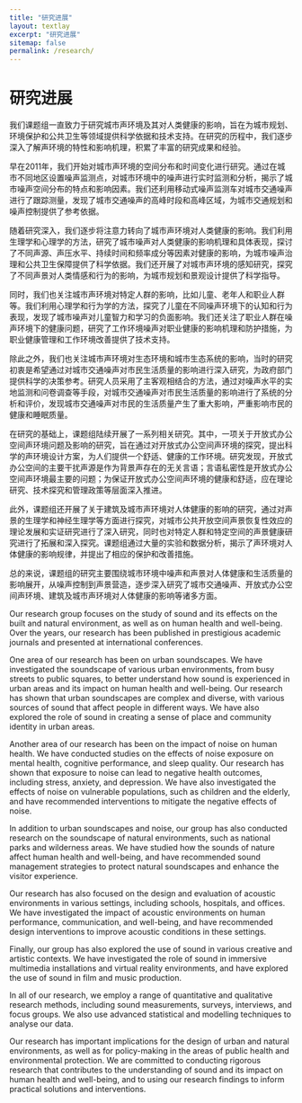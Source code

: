 ```yaml
---
title: "研究进展"
layout: textlay
excerpt: "研究进展"
sitemap: false
permalink: /research/
---
```


# 研究进展

我们课题组一直致力于研究城市声环境及其对人类健康的影响，旨在为城市规划、环境保护和公共卫生等领域提供科学依据和技术支持。在研究的历程中，我们逐步深入了解声环境的特性和影响机理，积累了丰富的研究成果和经验。

早在2011年，我们开始对城市声环境的空间分布和时间变化进行研究。通过在城市不同地区设置噪声监测点，对城市环境中的噪声进行实时监测和分析，揭示了城市噪声空间分布的特点和影响因素。我们还利用移动式噪声监测车对城市交通噪声进行了跟踪测量，发现了城市交通噪声的高峰时段和高峰区域，为城市交通规划和噪声控制提供了参考依据。

随着研究深入，我们逐步将注意力转向了城市声环境对人类健康的影响。我们利用生理学和心理学的方法，研究了城市噪声对人类健康的影响机理和具体表现，探讨了不同声源、声压水平、持续时间和频率成分等因素对健康的影响，为城市噪声治理和公共卫生保障提供了科学依据。我们还开展了对城市声环境的感知研究，探究了不同声景对人类情感和行为的影响，为城市规划和景观设计提供了科学指导。

同时，我们也关注城市声环境对特定人群的影响，比如儿童、老年人和职业人群等。我们利用心理学和行为学的方法，探究了儿童在不同噪声环境下的认知和行为表现，发现了城市噪声对儿童智力和学习的负面影响。我们还关注了职业人群在噪声环境下的健康问题，研究了工作环境噪声对职业健康的影响机理和防护措施，为职业健康管理和工作环境改善提供了技术支持。

除此之外，我们也关注城市声环境对生态环境和城市生态系统的影响，当时的研究初衷是希望通过对城市交通噪声对市民生活质量的影响进行深入研究，为政府部门提供科学的决策参考。研究人员采用了主客观相结合的方法，通过对噪声水平的实地监测和问卷调查等手段，对城市交通噪声对市民生活质量的影响进行了系统的分析和评价，发现城市交通噪声对市民的生活质量产生了重大影响，严重影响市民的健康和睡眠质量。

在研究的基础上，课题组陆续开展了一系列相关研究。其中，一项关于开放式办公空间声环境问题及影响的研究，旨在通过对开放式办公空间声环境的探究，提出科学的声环境设计方案，为人们提供一个舒适、健康的工作环境。研究发现，开放式办公空间的主要干扰声源是作为背景声存在的无关言语；言语私密性是开放式办公空间声环境最主要的问题；为保证开放式办公空间声环境的健康和舒适，应在理论研究、技术探究和管理政策等层面深入推进。

此外，课题组还开展了关于建筑及城市声环境对人体健康的影响的研究，通过对声景的生理学和神经生理学等方面进行探究，对城市公共开放空间声景恢复性效应的理论发展和实证研究进行了深入研究，同时也对特定人群和特定空间的声景健康研究进行了拓展和深入探究。课题组通过大量的实验和数据分析，揭示了声环境对人体健康的影响规律，并提出了相应的保护和改善措施。

总的来说，课题组的研究主要围绕城市环境中噪声和声景对人体健康和生活质量的影响展开，从噪声控制到声景营造，逐步深入研究了城市交通噪声、开放式办公空间声环境、建筑及城市声环境对人体健康的影响等诸多方面。

Our research group focuses on the study of sound and its effects on the built and natural environment, as well as on human health and well-being. Over the years, our research has been published in prestigious academic journals and presented at international conferences.

One area of our research has been on urban soundscapes. We have investigated the soundscape of various urban environments, from busy streets to public squares, to better understand how sound is experienced in urban areas and its impact on human health and well-being. Our research has shown that urban soundscapes are complex and diverse, with various sources of sound that affect people in different ways. We have also explored the role of sound in creating a sense of place and community identity in urban areas.

Another area of our research has been on the impact of noise on human health. We have conducted studies on the effects of noise exposure on mental health, cognitive performance, and sleep quality. Our research has shown that exposure to noise can lead to negative health outcomes, including stress, anxiety, and depression. We have also investigated the effects of noise on vulnerable populations, such as children and the elderly, and have recommended interventions to mitigate the negative effects of noise.

In addition to urban soundscapes and noise, our group has also conducted research on the soundscape of natural environments, such as national parks and wilderness areas. We have studied how the sounds of nature affect human health and well-being, and have recommended sound management strategies to protect natural soundscapes and enhance the visitor experience.

Our research has also focused on the design and evaluation of acoustic environments in various settings, including schools, hospitals, and offices. We have investigated the impact of acoustic environments on human performance, communication, and well-being, and have recommended design interventions to improve acoustic conditions in these settings.

Finally, our group has also explored the use of sound in various creative and artistic contexts. We have investigated the role of sound in immersive multimedia installations and virtual reality environments, and have explored the use of sound in film and music production.

In all of our research, we employ a range of quantitative and qualitative research methods, including sound measurements, surveys, interviews, and focus groups. We also use advanced statistical and modelling techniques to analyse our data.

Our research has important implications for the design of urban and natural environments, as well as for policy-making in the areas of public health and environmental protection. We are committed to conducting rigorous research that contributes to the understanding of sound and its impact on human health and well-being, and to using our research findings to inform practical solutions and interventions.
